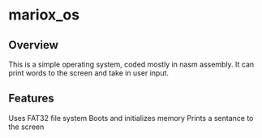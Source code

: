 # mariox_os

## Overview
This is a simple operating system, coded mostly in nasm assembly. It can print words to the screen and take in user input.

## Features
Uses FAT32 file system
Boots and initializes memory
Prints a sentance to the screen
